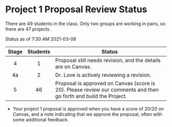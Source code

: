 # Project 1 Proposal Review Status

There are 49 students in the class. Only two groups are working in pairs, so there are 47 projects.

Status as of 7:30 AM 2021-03-08

Stage | Students | Status
:----: | :------: | --------------------------------------------------------------------------------------
4 | 1 | Proposal still needs revision, and the details are on Canvas.
4a | 2 | Dr. Love is actively reviewing a revision.
5 | 46 | Proposal is approved on Canvas (score is 20). Please review our comments and then go forth and build the Project.

- Your project 1 proposal is approved when you have a score of 20/20 on Canvas, and a note indicating that we approve the proposal, often with some additional feedback. 
